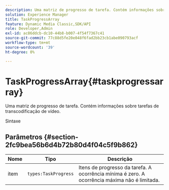```yaml
---
description: Uma matriz de progresso de tarefa. Contém informações sobre tarefas de transcodificação de vídeo.
solution: Experience Manager
title: TaskProgressArray
feature: Dynamic Media Classic,SDK/API
role: Developer,Admin
exl-id: ac86ddcb-dc10-44b8-b007-4f54f7367c41
source-git-commit: 77c88d5fe20e048f6fad2bb23cb1abe090793acf
workflow-type: tm+mt
source-wordcount: '39'
ht-degree: 0%

---
```


# TaskProgressArray{#taskprogressarray}

Uma matriz de progresso de tarefa. Contém informações sobre tarefas de transcodificação de vídeo.

Sintaxe

## Parâmetros {#section-2fc9bea56b6d4b72b80d4f04c5f9b862}

| Nome | Tipo | Descrição |
|---|---|---|
| item | `types:TaskProgress` | Itens de progresso da tarefa. A ocorrência mínima é zero. A ocorrência máxima não é limitada. |
